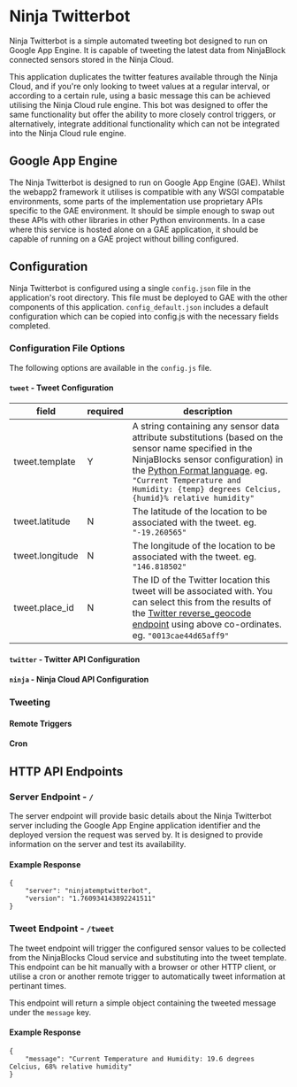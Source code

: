 # Ninja Twitterbot

Ninja Twitterbot is a simple automated tweeting bot designed to run on Google App Engine. It is capable of tweeting the latest data from NinjaBlock connected sensors stored in the Ninja Cloud.

This application duplicates the twitter features available through the Ninja Cloud, and if you're only looking to tweet values at a regular interval, or according to a certain rule, using a basic message this can be achieved utilising the Ninja Cloud rule engine. This bot was designed to offer the same functionality but offer the ability to more closely control triggers, or alternatively, integrate additional functionality which can not be integrated into the Ninja Cloud rule engine. 

## Google App Engine

The Ninja Twitterbot is designed to run on Google App Engine (GAE). Whilst the webapp2 framework it utilises is compatible with any WSGI compatable environments, some parts of the implementation use proprietary APIs specific to the GAE environment. It should be simple enough to swap out these APIs with other libraries in other Python environments. In a case where this service is hosted alone on a GAE application, it should be capable of running on a GAE project without billing configured. 

## Configuration

Ninja Twitterbot is configured using a single `config.json` file in the application's root directory. This file must be deployed to GAE with the other components of this application. `config_default.json` includes a default configuration which can be copied into config.js with the necessary fields completed.

### Configuration File Options

The following options are available in the `config.js` file.

#### `tweet` - Tweet Configuration
| field           | required | description                                                              |
|-----------------|----------|--------------------------------------------------------------------------|
| tweet.template  | Y        | A string containing any sensor data attribute substitutions (based on the sensor name specified in the NinjaBlocks sensor configuration) in the [Python Format language](https://docs.python.org/2/library/string.html#formatspec). eg. `"Current Temperature and Humidity: {temp} degrees Celcius, {humid}% relative humidity"` |
| tweet.latitude  | N        | The latitude of the location to be associated with the tweet. eg. `"-19.260565"` |
| tweet.longitude | N        | The longitude of the location to be associated with the tweet. eg. `"146.818502"` |
| tweet.place_id  | N        | The ID of the Twitter location this tweet will be associated with. You can select this from the results of the [Twitter reverse_geocode endpoint](https://dev.twitter.com/docs/api/1.1/get/geo/reverse_geocode) using above co-ordinates. eg. `"0013cae44d65aff9"` |

#### `twitter` - Twitter API Configuration


#### `ninja` - Ninja Cloud API Configuration

### Tweeting

#### Remote Triggers

#### Cron



## HTTP API Endpoints

### Server Endpoint - `/`

The server endpoint will provide basic details about the Ninja Twitterbot server including the Google App Engine application identifier and the deployed version the request was served by. It is designed to provide information on the server and test its availability. 

#### Example Response

```
{
    "server": "ninjatemptwitterbot",
    "version": "1.760934143892241511"
}
```

### Tweet Endpoint - `/tweet`

The tweet endpoint will trigger the configured sensor values to be collected from the NinjaBlocks Cloud service and  substituting into the tweet template. This endpoint can be hit manually with a browser or other HTTP client, or utilise a cron or another remote trigger to automatically tweet information at pertinant times. 

This endpoint will return a simple object containing the tweeted message under the `message` key. 

#### Example Response

```
{
    "message": "Current Temperature and Humidity: 19.6 degrees Celcius, 68% relative humidity"
}
```
